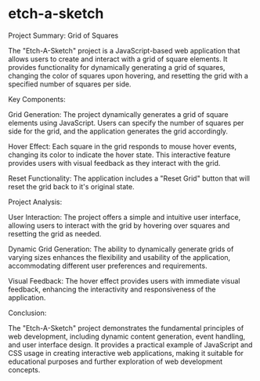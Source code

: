 # etch-a-sketch

Project Summary: Grid of Squares

The "Etch-A-Sketch" project is a JavaScript-based web application that allows users to create and interact with a grid of square elements. It provides functionality for dynamically generating a grid of squares, changing the color of squares upon hovering, and resetting the grid with a specified number of squares per side.

Key Components:

Grid Generation: The project dynamically generates a grid of square elements using JavaScript. Users can specify the number of squares per side for the grid, and the application generates the grid accordingly.

Hover Effect: Each square in the grid responds to mouse hover events, changing its color to indicate the hover state. This interactive feature provides users with visual feedback as they interact with the grid.

Reset Functionality: The application includes a "Reset Grid" button that will reset the grid back to it's original state.

Project Analysis:

User Interaction: The project offers a simple and intuitive user interface, allowing users to interact with the grid by hovering over squares and resetting the grid as needed.

Dynamic Grid Generation: The ability to dynamically generate grids of varying sizes enhances the flexibility and usability of the application, accommodating different user preferences and requirements.

Visual Feedback: The hover effect provides users with immediate visual feedback, enhancing the interactivity and responsiveness of the application.

Conclusion:

The "Etch-A-Sketch" project demonstrates the fundamental principles of web development, including dynamic content generation, event handling, and user interface design. It provides a practical example of JavaScript and CSS usage in creating interactive web applications, making it suitable for educational purposes and further exploration of web development concepts.